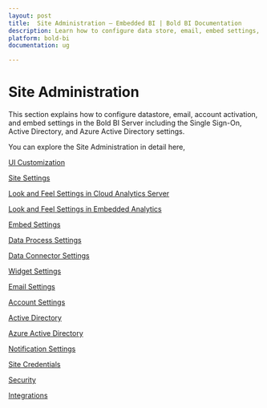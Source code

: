 ```yaml
---
layout: post
title:  Site Administration – Embedded BI | Bold BI Documentation
description: Learn how to configure data store, email, embed settings, SSO and custom identity provider for users and groups in Bold BI deployed in your server.
platform: bold-bi
documentation: ug

---
```


# Site Administration

This section explains how to configure datastore, email, account activation, and embed settings in the Bold BI Server including the Single Sign-On, Active Directory, and Azure Active Directory settings.

You can explore the Site Administration in detail here,

[UI Customization](/site-administration/user-interface-customization/)

[Site Settings](/rebranding/)

[Look and Feel Settings in Cloud Analytics Server](/site-administration/look-and-feel-settings-in-cloud-bi/)

[Look and Feel Settings in Embedded Analytics](/site-administration/look-and-feel-settings-in-embedded-analytics/)

[Embed Settings](/site-administration/embed-settings/)

[Data Process Settings](/site-administration/data-process-settings/)

[Data Connector Settings](/site-administration/data-connector-settings/)

[Widget Settings](/site-administration/widget-settings/)

[Email Settings](/site-administration/email-settings/)

[Account Settings](/site-administration/account-settings/)

[Active Directory](/site-administration/user-directory-settings/active-directory/)

[Azure Active Directory](/site-administration/user-directory-settings/azure-active-directory/)

[Notification Settings](/site-administration/notification-settings/)

[Site Credentials](/site-administration/site-credentials/)

[Security](/security-configuration/cors-settings/)

[Integrations](/site-administration/integrations/)